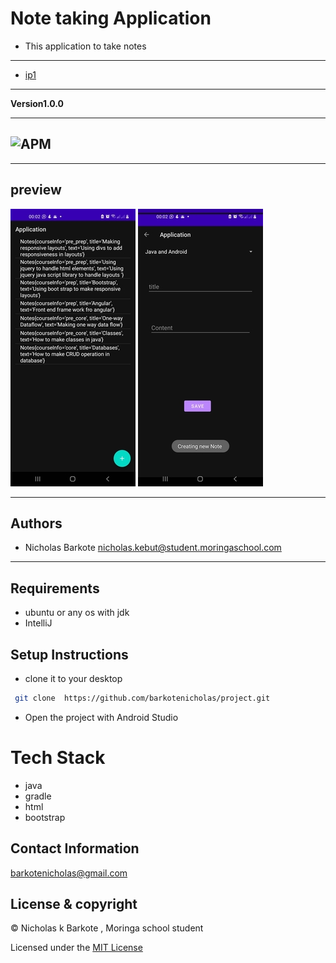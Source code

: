 # Note taking Application
- This application to take notes
----
- <a href="https://ufile.io/1c6qlh9c" target="_blank">ip1</a>

---
**Version1.0.0**

---
![APM](https://img.shields.io/apm/l/vim-mode)
---


---
## preview
![ScreenShot](screenshots/one.jpg)
![ScreenShot](screenshots/two.jpg)

---

## Authors
- Nicholas Barkote <nicholas.kebut@student.moringaschool.com>
---

## Requirements
- ubuntu or any os with jdk
- IntelliJ


## Setup Instructions

* clone it to your desktop
```bash
 git clone  https://github.com/barkotenicholas/project.git
   ```
* Open the project with Android Studio

# Tech Stack

- java
- gradle
- html
- bootstrap


## Contact Information

<a href="mailto:barkotenicholas@gmail.com">barkotenicholas@gmail.com</a>



## License & copyright

© Nicholas k Barkote , Moringa school student

Licensed under the [MIT License](LICENSE)